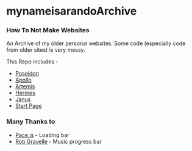 # mynameisarandoArchive
### How To Not Make Websites

An Archive of my older personal websites. 
Some code (especially code from older sites) is very messy. 

This Repo includes -

- [Poseidon](http://mynameisarando.github.io/)
- [Apollo](http://mynameisarando.github.io/apollo)
- [Artemis](http://mynameisarando.github.io/other/artemis)
- [Hermes](http://mynameisarando.github.io/other/hermes)
- [Janus](http://mynameisarando.github.io/other/janus)
- [Start Page](http://mynameisarando.github.io/other/start)

### Many Thanks to

- [Pace.js](https://github.hubspot.com/pace/docs/welcome/) - Loading bar
- [Rob Gravelle](https://codepen.io/blackjacques/pen/LLQKKJ) - Music progress bar